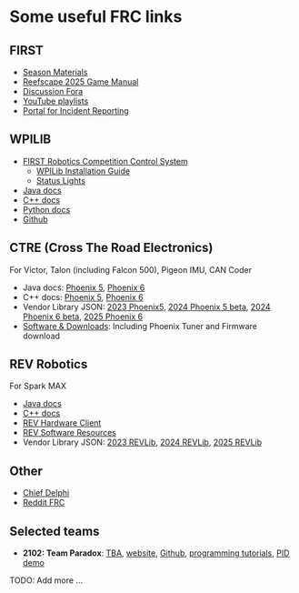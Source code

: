 # Some useful FRC links

## FIRST

* [Season Materials](https://www.firstinspires.org/resource-library/frc/competition-manual-qa-system)
* [Reefscape 2025 Game Manual](https://firstfrc.blob.core.windows.net/frc2025/Manual/2025GameManual.pdf)
* [Discussion Fora](https://forums.firstinspires.org/forum/general-discussions/first-programs/first-robotics-competition)
* [YouTube playlists](https://www.youtube.com/@FIRSTRoboticsCompetition/playlists)
* [Portal for Incident Reporting](https://www.pavesuite.com/FIRST/PublicPortal/HomePage)

## WPILIB

* [FIRST Robotics Competition Control System](https://docs.wpilib.org/en/stable/index.html)
  * [WPILib Installation Guide](https://docs.wpilib.org/en/stable/docs/zero-to-robot/step-2/wpilib-setup.html)
  * [Status Lights](https://docs.wpilib.org/en/stable/docs/hardware/hardware-basics/status-lights-ref.html)
* [Java docs](https://github.wpilib.org/allwpilib/docs/release/java/index.html)
* [C++ docs](https://github.wpilib.org/allwpilib/docs/release/cpp/index.html)
* [Python docs](https://robotpy.readthedocs.io/projects/wpilib/en/stable/api.html)
* [Github](https://github.com/wpilibsuite/allwpilib)

## CTRE (Cross The Road Electronics)

For Victor, Talon (including Falcon 500), Pigeon IMU, CAN Coder

* Java docs: [Phoenix 5](https://api.ctr-electronics.com/phoenix/release/java/), [Phoenix 6](https://api.ctr-electronics.com/phoenix6/release/java/)
* C++ docs: [Phoenix 5](https://api.ctr-electronics.com/phoenix/release/cpp/), [Phoenix 6](https://api.ctr-electronics.com/phoenix6/release/cpp/)
* Vendor Library JSON: [2023 Phoenix5](https://maven.ctr-electronics.com/release/com/ctre/phoenix/Phoenix5-frc2023-latest.json), [2024 Phoenix 5 beta](https://maven.ctr-electronics.com/release/com/ctre/phoenix/Phoenix5-frc2024-beta-latest.json), [2024 Phoenix 6 beta](https://maven.ctr-electronics.com/release/com/ctre/phoenix6/latest/Phoenix6-frc2024-beta-latest.json), [2025 Phoenix 6](https://maven.ctr-electronics.com/release/com/ctre/phoenix6/latest/Phoenix6-frc2025-latest.json)
* [Software & Downloads](https://store.ctr-electronics.com/software/): Including Phoenix Tuner and Firmware download

## REV Robotics

For Spark MAX

* [Java docs](https://codedocs.revrobotics.com/java/com/revrobotics/package-summary.html)
* [C++ docs](https://codedocs.revrobotics.com/cpp/namespacerev.html)
* [REV Hardware Client](https://docs.revrobotics.com/rev-hardware-client/)
* [REV Software Resources](https://www.revrobotics.com/software/)
* Vendor Library JSON: [2023 REVLib](https://software-metadata.revrobotics.com/REVLib-2023.json), [2024 REVLib](https://software-metadata.revrobotics.com/REVLib-2024.json), [2025 REVLib](https://software-metadata.revrobotics.com/REVLib-2025.json)

## Other

* [Chief Delphi](https://www.chiefdelphi.com/)
* [Reddit FRC](https://www.reddit.com/r/FRC/)

## Selected teams

* **2102: Team Paradox**: [TBA](https://www.thebluealliance.com/team/2102), [website](https://www.team2102.org/), [Github](https://github.com/Paradox2102), [programming tutorials](http://programming.team2102.org/), [PID demo](https://github.com/Paradox2102/pid_demo2)

TODO: Add more ...